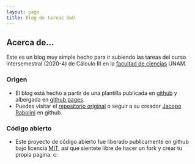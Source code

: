 ```yaml
---
layout: page
title: Blog de tareas UwU
---
```

## Acerca de...

Este es un blog muy simple hecho para ir subiendo las tareas del curso intersemestral (2020-4)
de Cálculo III en la [facultad de ciencias](http://www.fciencias.unam.mx/) UNAM.

### Origen
- El blog está hecho a partir de una plantilla publicada en [github](https://github.com/) 
y albergada en [github pages](https://pages.github.com/).
- Puedes visitar el [repositorio original](https://github.com/KingFelix/emerald)
o seguir a su creador [Jacopo Rabolini](https://github.com/KingFelix) en github.

### Código abierto
- Este proyecto de código abierto fue liberado publicamente en github bajo licencia [MIT](https://github.com/fjsantim/calculo-iii/blob/gh-pages/license.md), así que sientete libre
de hacer un fork y crear tu propia pagina. c:

